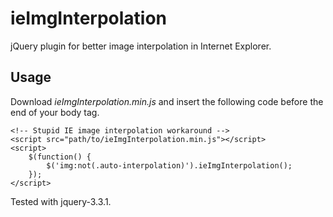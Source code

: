 # ieImgInterpolation
jQuery plugin for better image interpolation in Internet Explorer.

## Usage
Download *ieImgInterpolation.min.js* and insert the following code before the end of your body tag.
```
<!-- Stupid IE image interpolation workaround -->
<script src="path/to/ieImgInterpolation.min.js"></script>
<script>
    $(function() {
        $('img:not(.auto-interpolation)').ieImgInterpolation();
    });
</script>
```
Tested with jquery-3.3.1.
